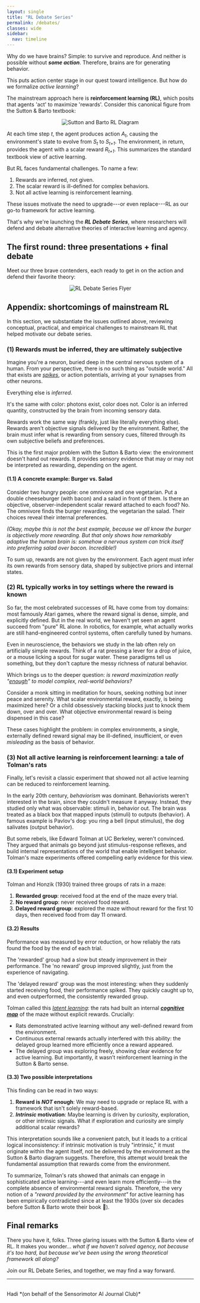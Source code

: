 ```yaml
---
layout: single
title: "RL Debate Series"
permalink: /debates/
classes: wide
sidebar:
  nav: timeline
---
```


Why do we have brains? Simple: to survive and reproduce. And neither is possible without ***some action***. Therefore, brains are for generating behavior.

This puts action center stage in our quest toward intelligence. But how do we formalize *active learning*?

The mainstream approach here is **reinforcement learning (RL)**, which posits that agents 'act' to maximize 'rewards'. Consider this canonical figure from the Sutton & Barto textbook:

<figure style="text-align:center; margin: 1em 0;">
  <img class="fluid-img"
       src="/assets/images/sutton-barto.png"
       alt="Sutton and Barto RL Diagram"
       style="--desktop-width: 65%;">
</figure>

At each time step *t*, the agent produces action *A<sub>t</sub>*, causing the environment's state to evolve from *S<sub>t</sub>* to *S<sub>t+1</sub>*. The environment, in return, provides the agent with a scalar reward *R<sub>t+1</sub>*. This summarizes the standard textbook view of active learning.

But RL faces fundamental challenges. To name a few:

1. Rewards are inferred, not given.  
2. The scalar reward is ill-defined for complex behaviors.
3. Not all active learning is reinforcement learning.

These issues motivate the need to upgrade---or even replace---RL as our go-to framework for active learning.

That's why we're launching the ***RL Debate Series***, where researchers will defend and debate alternative theories of interactive learning and agency.

## The first round: three presentations + final debate

Meet our three brave contenders, each ready to get in on the action and defend their favorite theory:

<figure style="text-align: center; margin: 1em 0;">
  <img class="fluid-img"
       src="/assets/images/rl_debates_flyer.png" 
       alt="RL Debate Series Flyer"
       style="--desktop-width: 85%;">
</figure>


## Appendix: shortcomings of mainstream RL

In this section, we substantiate the issues outlined above, reviewing conceptual, practical, and empirical challenges to mainstream RL that helped motivate our debate series.

### (1) Rewards must be inferred, they are ultimately subjective

Imagine you're a neuron, buried deep in the central nervous system of a human. From your perspective, there is no such thing as "outside world." All that exists are <a href="https://en.wikipedia.org/wiki/Action_potential" target="_blank"><em>spikes</em></a>, or action potentials, arriving at your synapses from other neurons.

Everything else is *inferred*.

It's the same with color: photons exist, color does not. Color is an inferred quantity, constructed by the brain from incoming sensory data.

Rewards work the same way (frankly, just like literally everything else). Rewards aren't objective signals delivered by the environment. Rather, the brain must infer what is rewarding from sensory cues, filtered through its own subjective beliefs and preferences.

This is the first major problem with the Sutton & Barto view: the environment doesn't hand out rewards. It provides sensory evidence that may or may not be interpreted as rewarding, depending on the agent.

#### (1.1) A concrete example: Burger vs. Salad

Consider two hungry people: one omnivore and one vegetarian. Put a double cheeseburger (with bacon) and a salad in front of them. Is there an objective, observer-independent scalar reward attached to each food? No. The omnivore finds the burger rewarding, the vegetarian the salad. Their choices reveal their internal preferences.

*(Okay, maybe this is not the best example, because we all know the burger is objectively more rewarding. But that only shows how remarkably adaptive the human brain is: somehow a nervous system can trick itself into preferring salad over bacon. Incredible!)*

To sum up, rewards are not given by the environment. Each agent must infer its own rewards from sensory data, shaped by subjective priors and internal states.


### (2) RL typically works in toy settings where the reward is known

So far, the most celebrated successes of RL have come from toy domains: most famously Atari games, where the reward signal is dense, simple, and explicitly defined. But in the real world, we haven't yet seen an agent succeed from "pure" RL alone. In robotics, for example, what actually works are still hand-engineered control systems, often carefully tuned by humans.

Even in neuroscience, the behaviors we study in the lab often rely on artificially simple rewards. Think of a rat pressing a lever for a drop of juice, or a mouse licking a spout for sugar water. These paradigms tell us something, but they don't capture the messy richness of natural behavior.

Which brings us to the deeper question: *is reward maximization really "<a href="https://www.sciencedirect.com/science/article/pii/S0004370221000862" target="_blank">enough</a>" to model complex, real-world behaviors?*

Consider a monk sitting in meditation for hours, seeking nothing but inner peace and serenity. What scalar environmental reward, exactly, is being maximized here? Or a child obsessively stacking blocks just to knock them down, over and over. What objective environmental reward is being dispensed in this case?

These cases highlight the problem: in complex environments, a single, externally defined reward signal may be ill-defined, insufficient, or even *misleading* as the basis of behavior.

### (3) Not all active learning is reinforcement learning: a tale of Tolman's rats

Finally, let's revisit a classic experiment that showed not all active learning can be reduced to reinforcement learning.

In the early 20th century, *behaviorism* was dominant. Behaviorists weren't interested in the brain, since they couldn't measure it anyway. Instead, they studied only what was observable: stimuli in, behavior out. The brain was treated as a black box that mapped inputs (stimuli) to outputs (behavior). A famous example is Pavlov's dog: you ring a bell (input stimulus), the dog salivates (output behavior).

But some rebels, like Edward Tolman at UC Berkeley, weren't convinced. They argued that animals go beyond just stimulus-response reflexes, and build internal representations of the world that enable intelligent behavior. Tolman's maze experiments offered compelling early evidence for this view.

#### (3.1) Experiment setup

Tolman and Honzik (1930) trained three groups of rats in a maze:

1. **Rewarded group**: received food at the end of the maze every trial.
2. **No reward group**: never received food reward.
3. **Delayed reward group**: explored the maze without reward for the first 10 days, then received food from day 11 onward.

#### (3.2) Results

Performance was measured by error reduction, or how reliably the rats found the food by the end of each trial.

The 'rewarded' group had a slow but steady improvement in their performance. The 'no reward' group improved slightly, just from the experience of navigating.

The 'delayed reward' group was the most interesting: when they suddenly started receiving food, their performance spiked. They quickly caught up to, and even outperformed, the consistently rewarded group.

Tolman called this <a href="https://en.wikipedia.org/wiki/Latent_learning" target="_blank"><em>latent learning</em></a>: the rats had built an internal <a href="https://personal.utdallas.edu/~tres/spatial/tolman.pdf" target="_blank"><strong><em>cognitive map</em></strong></a> of the maze without explicit rewards. Crucially:

- Rats demonstrated active learning without any well-defined reward from the environment.
- Continuous external rewards actually interfered with this ability: the delayed group learned more efficiently once a reward appeared.
- The delayed group was exploring freely, showing clear evidence for active learning. But importantly, it wasn’t reinforcement learning in the Sutton & Barto sense.

#### (3.3) Two possible interpretations

This finding can be read in two ways:

1. **Reward is _NOT_ enough**: We may need to upgrade or replace RL with a framework that isn't solely reward-based.
2. **_Intrinsic_ motivation**: Maybe learning is driven by curiosity, exploration, or other intrinsic signals. What if exploration and curiosity are simply additional scalar rewards?

This interpretation sounds like a convenient patch, but it leads to a critical logical inconsistency: if intrinsic motivation is truly "intrinsic," it must originate within the agent itself, not be delivered by the environment as the Sutton & Barto diagram suggests. Therefore, this attempt would break the fundamental assumption that rewards come from the environment.

To summarize, Tolman's rats showed that animals can engage in sophisticated active learning---and even learn more efficiently---in the complete absence of environmental reward signals. Therefore, the very notion of a *"reward provided by the environment"* for active learning has been empirically contradicted since at least the 1930s (over six decades before Sutton & Barto wrote their book 🙂).

## Final remarks

There you have it, folks. Three glaring issues with the Sutton & Barto view of RL. It makes you wonder... *what if we haven't solved agency, not because it's too hard, but because we've been using the wrong theoretical framework all along?*

Join our RL Debate Series, and together, we may find a way forward.

---

<br>
Hadi *(on behalf of the Sensorimotor AI Journal Club)*
